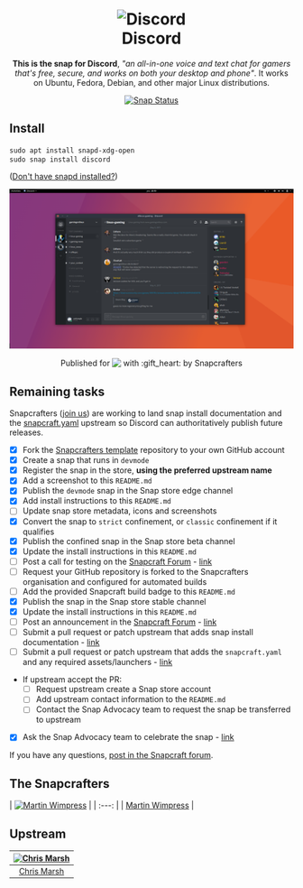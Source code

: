 <h1 align="center">
  <img src="https://discordapp.com/assets/2c21aeda16de354ba5334551a883b481.png" alt="Discord">
  <br />
  Discord
</h1>

<p align="center"><b>This is the snap for Discord</b>, <i>"an all-in-one voice
and text chat for gamers that's free, secure, and works on both your desktop
and phone"</i>. It works on Ubuntu, Fedora, Debian, and other major Linux
distributions.</p>
<p align="center"><a
href="https://build.snapcraft.io/user/snapcrafters/discord"><img
src="https://build.snapcraft.io/badge/snapcrafters/discord.svg" alt="Snap
Status"></a></p>

## Install

    sudo apt install snapd-xdg-open
    sudo snap install discord

([Don't have snapd installed?](https://snapcraft.io/docs/core/install))

![Discord](screenshot.png?raw=true "Discord")

<p align="center">Published for <img 
src="http://anything.codes/slack-emoji-for-techies/emoji/tux.png" align="top" 
width="24" />
with :gift_heart: by Snapcrafters</p>

## Remaining tasks

Snapcrafters ([join us]()) are working to land snap install documentation and 
the 
[snapcraft.yaml](https://github.com/snapcrafters/discord/blob/master/snap/snapcraft.yaml) 
upstream so Discord can authoritatively publish future releases.

  - [x] Fork the [Snapcrafters template]() repository to your own GitHub account
  - [x] Create a snap that runs in `devmode`
  - [x] Register the snap in the store, **using the preferred upstream name**
  - [x] Add a screenshot to this `README.md`
  - [x] Publish the `devmode` snap in the Snap store edge channel
  - [x] Add install instructions to this `README.md`
  - [ ] Update snap store metadata, icons and screenshots
  - [x] Convert the snap to `strict` confinement, or `classic` confinement if it qualifies
  - [x] Publish the confined snap in the Snap store beta channel
  - [x] Update the install instructions in this `README.md`
  - [ ] Post a call for testing on the [Snapcraft Forum](https://forum.snapcraft.io) - [link]()
  - [ ] Request your GitHub repository is forked to the Snapcrafters organisation and configured for automated builds
  - [ ] Add the provided Snapcraft build badge to this `README.md`
  - [x] Publish the snap in the Snap store stable channel
  - [x] Update the install instructions in this `README.md`
  - [ ] Post an announcement in the [Snapcraft Forum](https://forum.snapcraft.io) - [link]()
  - [ ] Submit a pull request or patch upstream that adds snap install documentation - [link]()
  - [ ] Submit a pull request or patch upstream that adds the `snapcraft.yaml` and any required assets/launchers - [link]()
  - If upstream accept the PR:
    - [ ] Request upstream create a Snap store account
    - [ ] Add upstream contact information to the `README.md`
    - [ ] Contact the Snap Advocacy team to request the snap be transferred to upstream
 - [x] Ask the Snap Advocacy team to celebrate the snap - [link](https://insights.ubuntu.com/2017/05/04/discord-is-now-available-as-a-snap-for-ubuntu-and-other-distributions/)

If you have any questions, [post in the Snapcraft forum](https://forum.snapcraft.io).

## The Snapcrafters

| [![Martin Wimpress](http://gravatar.com/avatar/ce95823a37d9ffa2e65a31cc60a2c42a/?s=128)](https://github.com/flexiondotorg/)
|
| :---: |
| [Martin Wimpress](https://github.com/flexiondotorg/) |

## Upstream

| [![Chris Marsh](http://gravatar.com/avatar/288010bc9def7b7a1c68f417583407e9?s=128)](https://github.com/crmarsh) |
| :---: |
| [Chris Marsh](https://github.com/crmarsh) |

